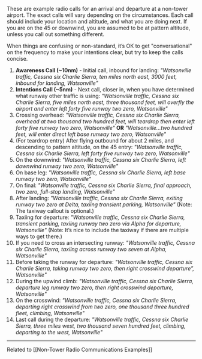 These are example radio calls for an arrival and departure at a non-tower airport. The exact calls will vary depending on the circumstances. Each call should include your location and altitude, and what you are doing next. If you are on the 45 or downwind, you are assumed to be at pattern altitude, unless you call out something different.

When things are confusing or non-standard, it’s OK to get "conversational" on the frequency to make your intentions clear, but try to keep the calls concise.

1. **Awareness Call (~10nm)** - Initial call, inbound for landing: *"Watsonville traffic, Cessna six Charlie Sierra, ten miles north east, 3000 feet, inbound for landing, Watsonville"*
2. **Intentions Call (~5nm)** - Next call, closer in, when you have determined what runway other traffic is using: *"Watsonville traffic, Cessna six Charlie Sierra, five miles north east, three thousand feet, will overfly the airport and enter left forty five runway two zero, Watsonville"*
3. Crossing overhead: *"Watsonville traffic, Cessna six Charlie Sierra, overhead at two thousand two hundred feet, will teardrop then enter left forty five runway two zero, Watsonville"* **OR**  *"Watsonville...two hundred feet, will enter direct left base runway two zero, Watsonville"*
4. (For teardrop entry) After flying outbound for about 2 miles, and descending to pattern altitude, on the 45 entry: *"Watsonville traffic, Cessna six Charlie Sierra, left forty five runway two zero, Watsonville"*
5. On the downwind: *"Watsonville traffic, Cessna six Charlie Sierra, left downwind runway two zero, Watsonville"*
6. On base leg: *"Watsonville traffic, Cessna six Charlie Sierra, left base runway two zero, Watsonville"*
7. On final: *"Watsonville traffic, Cessna six Charlie Sierra, final approach, two zero, full-stop landing, Watsonville"*
8. After landing: *"Watsonville traffic, Cessna six Charlie Sierra, exiting runway two zero at Delta, taxiing transient parking, Watsonville"* (Note: The taxiway callout is optional.)
9. Taxiing for departure: *"Watsonville traffic, Cessna six Charlie Sierra, transient parking, taxiing runway two zero via Alpha for departure, Watsonville"* (Note: It’s nice to include the taxiway if there are multiple ways to get there.)
10. If you need to cross an intersecting runway: *"Watsonville traffic, Cessna six Charlie Sierra, taxiing across runway two seven at Alpha, Watsonville"*
11. Before taking the runway for departure: *"Watsonville traffic, Cessna six Charlie Sierra, taking runway two zero, then right crosswind departure”, Watsonville"*
12. During the upwind climb: *"Watsonville traffic, Cessna six Charlie Sierra, departure leg runway two zero, then right crosswind departure, Watsonville"*
13. On the crosswind: *"Watsonville traffic, Cessna six Charlie Sierra, departing right crosswind from two zero, one thousand three hundred fleet, climbing, Watsonville"*
14. Last call during the departure: *"Watsonville traffic, Cessna six Charlie Sierra, three miles west, two thousand seven hundred feet, climbing, departing to the west, Watsonville"*

---

Related to [[Non-Tower Radio Communications Examples]]